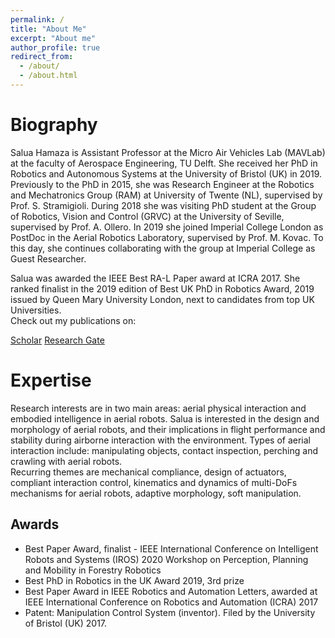 ```yaml
---
permalink: /
title: "About Me"
excerpt: "About me"
author_profile: true
redirect_from: 
  - /about/
  - /about.html
---
```


Biography
======
Salua Hamaza is Assistant Professor at the Micro Air Vehicles Lab (MAVLab) at the faculty of Aerospace Engineering, TU Delft. She received her PhD in Robotics and Autonomous Systems at the University of Bristol (UK) in 2019. Previously to the PhD in 2015, she was Research Engineer at the Robotics and Mechatronics Group (RAM) at University of Twente (NL), supervised by Prof. S. Stramigioli. During 2018 she was visiting PhD student at the  Group of Robotics, Vision and Control (GRVC) at the University of  Seville, supervised by Prof. A. Ollero. In 2019 she joined Imperial College London as PostDoc in the Aerial Robotics Laboratory, supervised by Prof. M. Kovac. To this day, she continues collaborating with the group at Imperial College as Guest Researcher.

Salua was awarded the IEEE Best RA-L Paper award at ICRA 2017. She ranked finalist in the 2019 edition of  Best UK PhD in Robotics Award, 2019 issued by Queen Mary University London, next to candidates from top UK Universities.  
Check out my publications on: 

  [Scholar](https://scholar.google.com/citations?user=O7snlrcAAAAJ&hl=en)
  [Research Gate](https://www.researchgate.net/profile/Salua-Hamaza/publications)
  
Expertise
======
Research interests are in two main areas: aerial physical interaction and embodied intelligence in aerial robots. Salua is interested in the design and morphology of aerial robots, and their implications in flight performance and stability during airborne interaction with the environment. Types of aerial interaction include: manipulating objects, contact inspection, perching and crawling with aerial robots.       
Recurring themes are mechanical compliance, design of actuators, compliant interaction control, kinematics and dynamics of multi-DoFs mechanisms for aerial robots, adaptive morphology, soft manipulation.

Awards
------
- Best Paper Award, finalist - IEEE International Conference on Intelligent Robots and Systems (IROS) 2020 Workshop on Perception, Planning and Mobility in Forestry Robotics
- Best PhD in Robotics in the UK Award 2019, 3rd prize
- Best Paper Award in IEEE Robotics and Automation Letters, awarded at IEEE International Conference on Robotics and Automation (ICRA) 2017
- Patent: Manipulation Control System (inventor). Filed by the University of Bristol (UK) 2017.
